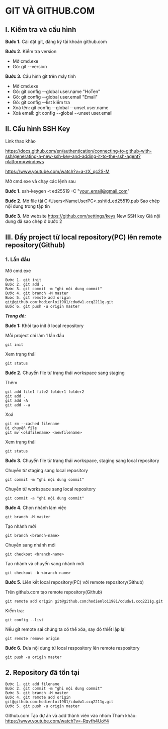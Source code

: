 # GIT VÀ GITHUB.COM
## I. Kiểm tra và cấu hình
__Bước 1.__ Cài đặt git, đăng ký tài khoản github.com

__Bước 2.__ Kiểm tra version
-	Mở cmd.exe
-	Gõ: git --version

__Bước 3.__ Cấu hình git trên máy tinh
-	Mở cmd.exe
-	Gõ: git config --global user.name "HoTen"
-	Gõ: git config --global user.email "Email"
-	Gõ: git config --list kiểm tra
-	Xoá tên: git config --global --unset user.name
-	Xoá email: git config --global --unset user.email
## II. Cấu hình SSH Key
Link thao khảo

https://docs.github.com/en/authentication/connecting-to-github-with-ssh/generating-a-new-ssh-key-and-adding-it-to-the-ssh-agent?platform=windows

https://www.youtube.com/watch?v=a-zX_qc2S-M

Mở cmd.exe và chạy các lệnh sau

__Bước 1.__
    ssh-keygen -t ed25519 -C "your_email@gmail.com"

__Bước 2.__
Mở file tài C:\Users\<NameUserPC>\.ssh\id_ed25519.pub
Sao chép nội dung trong tập tin

__Bước 3.__
Mở website https://github.com/settings/keys
New SSH key
Giá nội dung đã sao chép ở bước 2

## III. Đẩy project từ local repository(PC) lên remote repository(Github)
### 1. Lần đầu
Mở cmd.exe
```
Bước 1. git init
Bước 2. git add .
Bước 3. git commit -m "ghi nội dung commit"
Bước 4. git branch -M master
Bước 5. git remote add origin git@github.com:hodienloi1981/cdudw1.ccq2211g.git
Bước 6. git push -u origin master
```
***Trong đó:***

__Bước 1:__ Khỏi tạo init ở local repository

Mỗi project chỉ làm 1 lần đầu
```
git init
```
Xem trạng thái
```
git status
```
__Bước 2.__ Chuyển file từ trạng thái workspace sang staging

Thêm
```
git add file1 file2 folder1 folder2
git add .
git add -A
git add --a
```
Xoá
```
git rm --cached filename
Di chuyển file
git mv <oldfilename> <newfilename>
```
Xem trạng thái
```
git status
```

__Bước 3.__ Chuyển file từ trạng thái workspace, staging sang local repository

Chuyển từ staging sang local repository
```
git commit -m "ghi nội dung commit"
```
Chuyển từ workspace sang local repository
```
git commit -a "ghi nội dung commit"
```
__Bước 4.__ Chọn nhánh làm việc
```
git branch -M master
```

Tạo nhánh mới
```
git branch <branch-name>
```

Chuyển sang nhánh mới
```
git checkout <branch-name>
```
Tạo nhánh và chuyển sang nhánh mới
```
git checkout -b <branch-name>
```

__Bước 5.__ Liên kết local repository(PC) với remote repository(Github)

Trên github.com tạo remote repository(Github)

```
git remote add origin git@github.com:hodienloi1981/cdudw1.ccq2211g.git
```
Kiểm tra:
```
git config --list
```
Nếu git remote sai chúng ta có thể xóa, say đó thiết lập lại 
```
git remote remove origin
```

__Bước 6.__ Đưa nội dung từ local respository lên remote respository
```
git push -u origin master
```
## 2. Repository đã tồn tại
```
Bước 1. git add filename
Bước 2. git commit -m "ghi nội dung commit"
Bước 3. git branch -M master
Bước 4. git remote add origin git@github.com:hodienloi1981/cdudw1.ccq2211g.git
Bước 5. git push -u origin master
```
Github.com Tạo dự án và add thành viên vào nhóm
Tham khảo:
https://www.youtube.com/watch?v=-Rqvfh4UoY4


